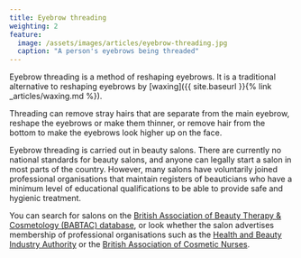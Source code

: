 ```yaml
---
title: Eyebrow threading
weighting: 2
feature:
  image: /assets/images/articles/eyebrow-threading.jpg
  caption: "A person's eyebrows being threaded"
---
```


Eyebrow threading is a method of reshaping eyebrows. It is a traditional alternative to reshaping eyebrows by [waxing]({{ site.baseurl }}{% link _articles/waxing.md %}).

Threading can remove stray hairs that are separate from the main eyebrow, reshape the eyebrows or make them thinner, or  remove hair from the bottom to make the eyebrows look higher up on the face.

Eyebrow threading is carried out in beauty salons. There are currently no national standards for beauty salons, and anyone can legally start a salon in most parts of the country. However, many salons have voluntarily joined professional organisations that maintain registers of beauticians who have a minimum level of educational qualifications to be able to provide safe and hygienic treatment. 

You can search for salons on the [British Association of Beauty Therapy & Cosmetology (BABTAC) database](https://www.babtac.com/salons), or look whether the salon advertises membership of professional organisations such as the [Health and Beauty Industry Authority](https://www.habia.org/) or the [British Association of Cosmetic Nurses](https://www.bacn.org.uk/).